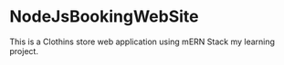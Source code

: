 # NodeJsBookingWebSite
This is a Clothins store web application using mERN Stack my learning project.


